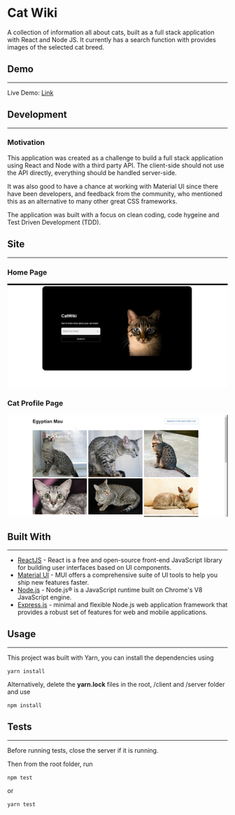 # Cat Wiki

A collection of information all about cats, built as a full stack application with React and Node JS. It currently has a search function with provides images of the selected cat breed.

## Demo

---

Live Demo: [Link](https://catwiki-challenge.herokuapp.com/)

## Development

---

### Motivation

This application was created as a challenge to build a full stack application using React and Node with a third party API. The client-side should not use the API directly, everything should be handled server-side.

It was also good to have a chance at working with Material UI since there have been developers, and feedback from the community, who mentioned this as an alternative to many other great CSS frameworks.

The application was built with a focus on clean coding, code hygeine and Test Driven Development (TDD).

## Site

---

### Home Page

![a web page with title, search bar and cat](/home-page.jpg)

### Cat Profile Page

![a web page with results of multiple images of cats](/cat-profile-page.jpg)

## Built With

---

- [ReactJS](https://reactjs.org/) - React is a free and open-source front-end JavaScript library for building user interfaces based on UI components.
- [Material UI](https://mui.com/) - MUI offers a comprehensive suite of UI tools to help you ship new features faster.
- [Node.js](https://nodejs.org/en/) - Node.js® is a JavaScript runtime built on Chrome's V8 JavaScript engine.
- [Express.js](https://expressjs.com/) - minimal and flexible Node.js web application framework that provides a robust set of features for web and mobile applications.

## Usage

---

This project was built with Yarn, you can install the dependencies using

```
yarn install
```

Alternatively, delete the **yarn.lock** files in the root, /client and /server folder and use

```
npm install
```

## Tests

---

Before running tests, close the server if it is running.

Then from the root folder, run

```
npm test
```

or

```
yarn test
```
